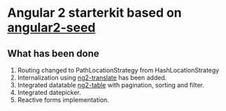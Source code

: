 # Angular 2 starterkit based on [angular2-seed](https://github.com/mgechev/angular-seed)

## What has been done 

1. Routing changed to PathLocationStrategy from HashLocationStrategy 
2. Internalization using [ng2-translate](https://github.com/ocombe/ng2-translate) has been added.
3. Integrated datatable [ng2-table](https://github.com/valor-software/ng2-table) with pagination, sorting and filter.
4. Integrated datepicker.
5. Reactive forms implementation.
